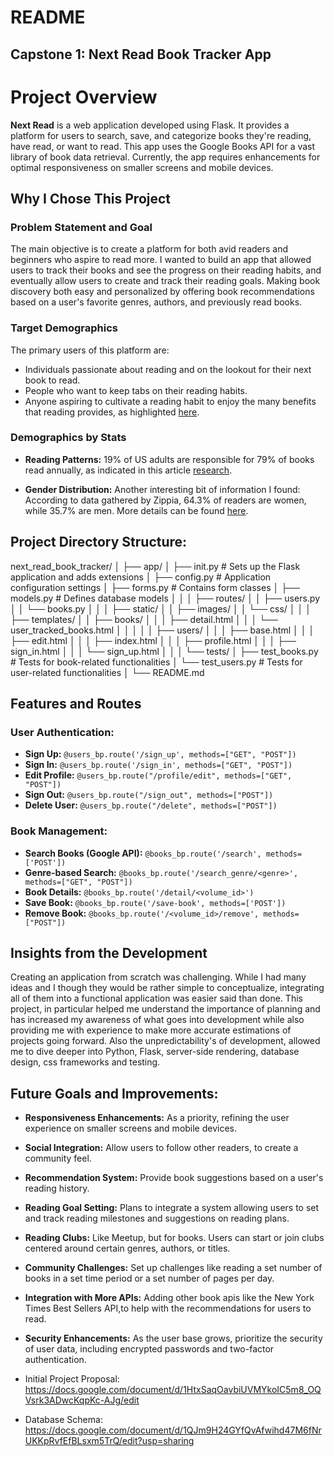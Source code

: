 # README

## Capstone 1: Next Read Book Tracker App

# Project Overview

**Next Read** is a web application developed using Flask. It provides a platform for users to search, save, and categorize books they're reading, have read, or want to read. This app uses the Google Books API for a vast library of book data retrieval. Currently, the app requires enhancements for optimal responsiveness on smaller screens and mobile devices.

## Why I Chose This Project

### Problem Statement and Goal

The main objective is to create a platform for both avid readers and beginners who aspire to read more. I wanted to build an app that allowed users to track their books and see the progress on their reading habits, and eventually allow users to create and track their reading goals. Making book discovery both easy and personalized by offering book recommendations based on a user's favorite genres, authors, and previously read books.

### Target Demographics

The primary users of this platform are:
- Individuals passionate about reading and on the lookout for their next book to read.
- People who want to keep tabs on their reading habits.
- Anyone aspiring to cultivate a reading habit to enjoy the many benefits that reading provides, as highlighted [here](https://www.healthline.com/health/benefits-of-reading-books).

### Demographics by Stats

- **Reading Patterns:** 19% of US adults are responsible for 79% of books read annually, as indicated in this article [research](https://journals.sagepub.com/doi/full/10.1177/1367549419886026).
  
- **Gender Distribution:** Another interesting bit of information I found: According to data gathered by Zippia, 64.3% of readers are women, while 35.7% are men. More details can be found [here](https://myclasstracks.com/us-book-reading-statistics/).

## Project Directory Structure:

next_read_book_tracker/
│
├── app/
│ ├── init.py # Sets up the Flask application and adds extensions
│ ├── config.py # Application configuration settings
│ ├── forms.py # Contains form classes
│ ├── models.py # Defines database models
│ │
│ ├── routes/
│ │ ├── users.py 
│ │ └── books.py 
│ │
│ ├── static/
│ │ ├── images/ 
│ │ └── css/ 
│ │
│ ├── templates/
│ │ ├── books/
│ │ │ ├── detail.html
│ │ │ └── user_tracked_books.html
│ │ │
│ │ ├── users/
│ │ │ ├── base.html
│ │ │ ├── edit.html
│ │ │ ├── index.html
│ │ │ ├── profile.html
│ │ │ ├── sign_in.html
│ │ │ └── sign_up.html
│ │
│ └── tests/
│ ├── test_books.py # Tests for book-related functionalities
│ └── test_users.py # Tests for user-related functionalities
│
└── README.md
## Features and Routes

### User Authentication:

- **Sign Up:** `@users_bp.route('/sign_up', methods=["GET", "POST"])`
- **Sign In:** `@users_bp.route('/sign_in', methods=["GET", "POST"])`
- **Edit Profile:** `@users_bp.route("/profile/edit", methods=["GET", "POST"])`
- **Sign Out:** `@users_bp.route("/sign_out", methods=["POST"])`
- **Delete User:** `@users_bp.route("/delete", methods=["POST"])`

### Book Management:

- **Search Books (Google API):** `@books_bp.route('/search', methods=['POST'])`
- **Genre-based Search:** `@books_bp.route('/search_genre/<genre>', methods=["GET", "POST"])`
- **Book Details:** `@books_bp.route('/detail/<volume_id>')`
- **Save Book:** `@books_bp.route('/save-book', methods=['POST'])`
- **Remove Book:** `@books_bp.route('/<volume_id>/remove', methods=["POST"])`

## Insights from the Development

Creating an application from scratch was challenging. While I had many ideas and I though they would be rather simple to conceptualize, integrating all of them into a functional application was easier said than done. This project, in particular helped me understand the importance of planning and has increased my awareness of what goes into development while also providing me with experience to make more accurate estimations of projects going forward. Also  the unpredictability's of development, allowed me to dive deeper into Python, Flask, server-side rendering, database design, css frameworks and testing.

## Future Goals and Improvements:

- **Responsiveness Enhancements:** As a priority, refining the user experience on smaller screens and mobile devices.
- **Social Integration:** Allow users to follow other readers, to create a community feel.
- **Recommendation System:** Provide book suggestions based on a user's reading history.
- **Reading Goal Setting:** Plans to integrate a system allowing users to set and track reading milestones and suggestions on reading plans.
- **Reading Clubs:** Like Meetup, but for books. Users can start or join clubs centered around certain genres, authors, or titles.
- **Community Challenges:** Set up challenges like reading a set number of books in a set time period or a set number of pages per day.
- **Integration with More APIs:** Adding other book apis like the New York Times Best Sellers API,to help with the recommendations for users to read.
- **Security Enhancements:** As the user base grows, prioritize the security of user data, including encrypted passwords and two-factor authentication.


- Initial Project Proposal: https://docs.google.com/document/d/1HtxSaqOavbiUVMYkoIC5m8_OQVsrk3ADwcKqpKc-AJg/edit

- Database Schema: https://docs.google.com/document/d/1QJm9H24GYfQvAfwihd47M6fNrUKKpRvfEfBLsxm5TrQ/edit?usp=sharing